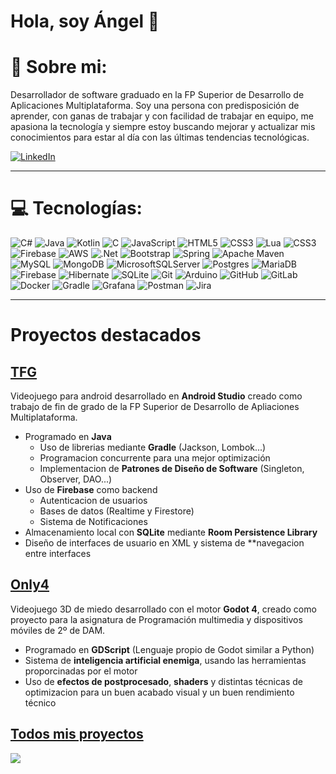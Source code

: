 # Hola, soy Ángel 👋

# 💫 Sobre mi:
Desarrollador de software graduado en la FP Superior de Desarrollo de Aplicaciones Multiplataforma. Soy una persona con predisposición de aprender, con ganas de trabajar y con facilidad de trabajar en equipo, me apasiona la tecnología y siempre estoy buscando mejorar y actualizar mis conocimientos para estar al día con las últimas tendencias tecnológicas.

[![LinkedIn](https://img.shields.io/badge/LinkedIn-%230077B5.svg?logo=linkedin&logoColor=white)](https://www.linkedin.com/in/ángel-cendrero-ojeda-17b43a27b/) 

---
# 💻 Tecnologías:
![C#](https://img.shields.io/badge/c%23-%23239120.svg?style=for-the-badge&logo=csharp&logoColor=white) ![Java](https://img.shields.io/badge/java-%23ED8B00.svg?style=for-the-badge&logo=openjdk&logoColor=white) ![Kotlin](https://img.shields.io/badge/kotlin-%237F52FF.svg?style=for-the-badge&logo=kotlin&logoColor=white) ![C](https://img.shields.io/badge/c-%2300599C.svg?style=for-the-badge&logo=c&logoColor=white) ![JavaScript](https://img.shields.io/badge/javascript-%23323330.svg?style=for-the-badge&logo=javascript&logoColor=%23F7DF1E) ![HTML5](https://img.shields.io/badge/html5-%23E34F26.svg?style=for-the-badge&logo=html5&logoColor=white) ![CSS3](https://img.shields.io/badge/css3-%231572B6.svg?style=for-the-badge&logo=css3&logoColor=white) ![Lua](https://img.shields.io/badge/lua-%232C2D72.svg?style=for-the-badge&logo=lua&logoColor=white) ![CSS3](https://img.shields.io/badge/css3-%231572B6.svg?style=for-the-badge&logo=css3&logoColor=white) ![Firebase](https://img.shields.io/badge/firebase-%23039BE5.svg?style=for-the-badge&logo=firebase) ![AWS](https://img.shields.io/badge/AWS-%23FF9900.svg?style=for-the-badge&logo=amazon-aws&logoColor=white) ![.Net](https://img.shields.io/badge/.NET-5C2D91?style=for-the-badge&logo=.net&logoColor=white) ![Bootstrap](https://img.shields.io/badge/bootstrap-%238511FA.svg?style=for-the-badge&logo=bootstrap&logoColor=white) ![Spring](https://img.shields.io/badge/spring-%236DB33F.svg?style=for-the-badge&logo=spring&logoColor=white) ![Apache Maven](https://img.shields.io/badge/Apache%20Maven-C71A36?style=for-the-badge&logo=Apache%20Maven&logoColor=white) ![MySQL](https://img.shields.io/badge/mysql-4479A1.svg?style=for-the-badge&logo=mysql&logoColor=white) ![MongoDB](https://img.shields.io/badge/MongoDB-%234ea94b.svg?style=for-the-badge&logo=mongodb&logoColor=white) ![MicrosoftSQLServer](https://img.shields.io/badge/Microsoft%20SQL%20Server-CC2927?style=for-the-badge&logo=microsoft%20sql%20server&logoColor=white) ![Postgres](https://img.shields.io/badge/postgres-%23316192.svg?style=for-the-badge&logo=postgresql&logoColor=white) ![MariaDB](https://img.shields.io/badge/MariaDB-003545?style=for-the-badge&logo=mariadb&logoColor=white) ![Firebase](https://img.shields.io/badge/firebase-a08021?style=for-the-badge&logo=firebase&logoColor=ffcd34) ![Hibernate](https://img.shields.io/badge/Hibernate-59666C?style=for-the-badge&logo=Hibernate&logoColor=white) ![SQLite](https://img.shields.io/badge/sqlite-%2307405e.svg?style=for-the-badge&logo=sqlite&logoColor=white) ![Git](https://img.shields.io/badge/git-%23F05033.svg?style=for-the-badge&logo=git&logoColor=white) ![Arduino](https://img.shields.io/badge/-Arduino-00979D?style=for-the-badge&logo=Arduino&logoColor=white) ![GitHub](https://img.shields.io/badge/github-%23121011.svg?style=for-the-badge&logo=github&logoColor=white) ![GitLab](https://img.shields.io/badge/gitlab-%23181717.svg?style=for-the-badge&logo=gitlab&logoColor=white) ![Docker](https://img.shields.io/badge/docker-%230db7ed.svg?style=for-the-badge&logo=docker&logoColor=white) ![Gradle](https://img.shields.io/badge/Gradle-02303A.svg?style=for-the-badge&logo=Gradle&logoColor=white) ![Grafana](https://img.shields.io/badge/grafana-%23F46800.svg?style=for-the-badge&logo=grafana&logoColor=white) ![Postman](https://img.shields.io/badge/Postman-FF6C37?style=for-the-badge&logo=postman&logoColor=white) ![Jira](https://img.shields.io/badge/jira-%230A0FFF.svg?style=for-the-badge&logo=jira&logoColor=white)

---
# Proyectos destacados
## [TFG](https://github.com/JohnWormwood/TFG)
Videojuego para android desarrollado en **Android Studio** creado como trabajo de fin de grado de la FP Superior de Desarrollo de Apliaciones Multiplataforma.

* Programado en **Java**
    * Uso de librerias mediante **Gradle** (Jackson, Lombok...)
    * Programacion concurrente para una mejor optimización
    * Implementacion de **Patrones de Diseño de Software** (Singleton, Observer, DAO...)
* Uso de **Firebase** como backend 
    * Autenticacion de usuarios
    * Bases de datos (Realtime y Firestore)
    * Sistema de Notificaciones
* Almacenamiento local con **SQLite** mediante **Room Persistence Library**
* Diseño de interfaces de usuario en XML y sistema de **navegacion entre interfaces

## [Only4](https://github.com/AngelCen14/Only4)
Videojuego 3D de miedo desarrollado con el motor **Godot 4**, creado como proyecto para la asignatura de Programación multimedia y dispositivos móviles de 2º de DAM.

* Programado en **GDScript** (Lenguaje propio de Godot similar a Python)
* Sistema de **inteligencia artificial enemiga**, usando las herramientas proporcinadas por el motor
* Uso de **efectos de postprocesado**, **shaders** y distintas técnicas de optimizacion para un buen acabado visual y un buen rendimiento técnico

[Todos mis proyectos](https://github.com/AngelCen14?tab=repositories)
---
[![](https://visitcount.itsvg.in/api?id=AngelCen14&icon=2&color=3)](https://visitcount.itsvg.in)

<!-- Proudly created with GPRM ( https://gprm.itsvg.in ) -->
